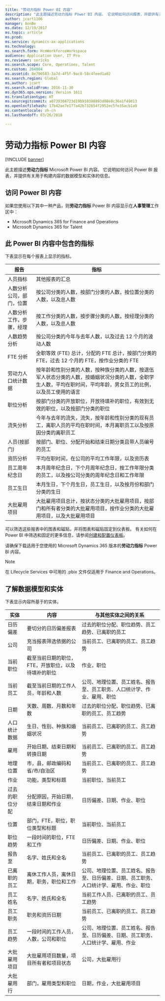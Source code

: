 ```yaml
---
title: "劳动力指标 Power BI 内容"
description: "此主题描述劳动力指标 Power BI 内容。 它说明如何访问报表，并提供有关用于构建内容的数据模型和实体的信息。"
author: jcart1106
manager: AnnBe
ms.date: 12/19/2017
ms.topic: article
ms.prod: 
ms.service: dynamics-ax-applications
ms.technology: 
ms.search.form: HcmWorkforceWorkspace
audience: Application User, IT Pro
ms.reviewer: sericks
ms.search.scope: Core, Operations, Talent
ms.custom: 264084
ms.assetid: 8e700583-3a7d-4f5f-9ac8-58c4feed1a02
ms.search.region: Global
ms.author: jcart
ms.search.validFrom: 2016-11-30
ms.dyn365.ops.version: Version 1611
ms.translationtype: HT
ms.sourcegitcommit: a0739304723d19b910388893d08e8c36a1f49d13
ms.openlocfilehash: 17b42ae7e177a42b732654f2952ec5fe35acb1a9
ms.contentlocale: zh-cn
ms.lasthandoff: 03/26/2018

---
```


# <a name="workforce-metrics-power-bi-content"></a>劳动力指标 Power BI 内容

[!INCLUDE [banner](../includes/banner.md)]

此主题描述**劳动力指标** Microsoft Power BI 内容。 它说明如何访问 Power BI 报表，并提供有关用于构建内容的数据模型和实体的信息。

## <a name="accessing-the-power-bi-content"></a>访问 Power BI 内容
如果您使用以下其中一种产品，则**劳动力指标** Power BI 内容显示在**人事管理**工作区中：

- Microsoft Dynamics 365 for Finance and Operations 
- Microsoft Dynamics 365 for Talent

## <a name="metrics-that-are-included-in-the-power-bi-content"></a>此 Power BI 内容中包含的指标
下表显示在每个报表上显示的指标。

| 报告                                           | 指标                                                                                                                                                                                                            |
|--------------------------------------------------|---------------------------------------------------------------------------------------------------------------------------------------------------------------------------------------------------------------------|
| 人员指标                                   | 其他报表的汇总                                                                                                                           |
| 人数分析公司，部门，位置 | 按公司分类的人数，按部门分类的人数，按位置分类的人数，以及总人数                                                                                                                           |
| 人数分析工作，步骤，经理            | 按工作分类的人数，按步骤分类的人数，按经理分类的人数，以及总人数                                                                                                                                      |
| 人数趋势分析                         | 按公司分类的今年与去年人数，以及过去 12 个月的波动人数                                                                                                                        |
| FTE 分析                                     | 全职等效 (FTE) 总计，分配的 FTE 总计，按部门分类的 FTE，过去 12 个月的 FTE，按作业分类的 FTE |
| 劳动力人口统计数据                           | 按年龄和性别分类的人数，按种族分类的人数，按退伍军人状态分类的人数，按婚姻状况分类的人数，全职学生人数，平均在职时间，平均年龄，男女员工的比例，以及员工使用的语言 |
| 职位分析                                | 按部门分类的开放职位，开放待填补的职位，有效到无效的职位，以及按部门分类的职位                                                                                                   |
| 流失分析                               | 今年与去年的流失，流失，按年龄和性别分类的现有员工，离职人员的平均在职时间，本月离职员工以及按原因分类的离职员工                                                                   |
| 人员(按部门)                             | 按部门、职位、分配开始和结束日期分类且带人员编号的员工                                                                                                                       |
| 资历分析                               | 平均在职时间，在公司的平均工作年限，以及资历表                                                                                                                                                              |
| 员工周年纪念日                           | 本月周年纪念日，下个月周年纪念日，按工作年限分类的员工，以及按公司分类的周年纪念日和工作年限                                                                                                                                                                    |
| 员工生日                               | 本月生日，下个月生日，员工生日，以及按月份和部门分类的生日                                                                                                                                                                    |
| 大批雇用项目                               | 大批雇用项目总计，按状态分类的大批雇用项目，按部门和所有者分类的大批雇用项目，按作业分类的大批雇用项目，以及大批雇用项目                                                                                                                                                                    |

可以筛选这些报表中的图表和磁贴，并将图表和磁贴固定到仪表板。 有关如何在 Power BI 中筛选和固定的更多信息，请参阅[创建和配置仪表板](https://powerbi.microsoft.com/en-us/guided-learning/powerbi-learning-4-2-create-configure-dashboards)。

请确保下载适用于您使用的 Microsoft Dynamics 365 版本的**劳动力指标** Power BI 内容。

>[!NOTE]
>在 Lifecycle Services 中可用的 .pbix 文件仅适用于 Finance and Operations。

## <a name="understanding-the-data-model-and-entities"></a>了解数据模型和实体
下表显示内容所基于的实体。

| 实体                   | 内容                                                                            | 与其他实体之间的关系 |
|--------------------------|-------------------------------------------------------------------------------------|-----------------------------------|
| 日历偏差          | 要切分的日历偏差报表                                                   | 过去的职位分配、职位趋势、员工趋势、已离职的员工 |
| 公司                  | 充当报表筛选依据的公司                                                      | 当前员工、已离职的员工、员工趋势 |
| 当前职位         | 截至当前日期的职位，FTE，开放职位，以及待填补的职位 | 作业，职位 |
| 当前员工         | 截至当前日期的工作人员，年龄和人数                                  | 公司、地理位置、员工姓名、报告至、员工职务、人口统计学、作业、雇用、职位 |
| 日期                     | 天数、周数、月数和年数                                                      | 过去的职位分配、职位趋势、已离职的员工、员工趋势 |
| 人口统计数据             | 生日、性别、种族和婚姻状况                            | 当前员工、已离职的员工、员工趋势 |
| 雇用               | 开始日期、结束日期和转换日期                                           | 当前员工、已离职的员工、员工趋势 |
| 地理位置      | 市，县，邮政编码和省/市/自治区                                    | 当前员工、已离职的员工、员工趋势 |
| 作业                      | 功能，类型和标题                                                           | 当前职位、当前员工 |
| 过去的职位分配 | 分配原因，开始日期，结束日期和作业                                    | 日历偏差、日期、作业、职位 |
| 位置                 | 部门，FTE，职位，职位类型和标题                                 | 当前职位、当前员工 |
| 职位趋势           | 一段时间的职位，FTE 和工作                                                   | 日历偏差、日期、作业、职位 |
| 报告至               | 名字、姓氏和全名                                                | 当前员工、已离职的员工、员工趋势 |
| 已离职的员工      | 离休工作人员，离休日期，职务，职位和工作                      | 公司、地理位置、员工姓名、报告至、日历偏差、日期、员工职务、人口统计学、雇用、作业、职位 |
| 员工姓名            | 名字、姓氏和全名                                                | 当前工作人员、已离职的员工、员工趋势 |
| 员工职务           | 职务和资历日期                                                            | 当前员工、已离职的员工、员工趋势 |
| 员工趋势           | 一段时间的工作人员，人数，公司和职位                                 | 公司、地理位置、员工姓名、报告至、日历偏差、日期、员工职务、人口统计学、雇用、作业 |
| 大批雇用项目        | 大批雇用项目数量，项目所有者和项目状态                     | 公司，大批雇用行 |
| 大批雇用行           | 部门，雇用类型和职位                                           | 日期，作业，大批雇用项目 |



